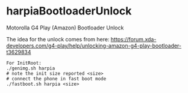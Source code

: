 # harpiaBootloaderUnlock
Motorolla G4 Play (Amazon) Bootloader Unlock

The idea for the unlock comes from here: https://forum.xda-developers.com/g4-play/help/unlocking-amazon-g4-play-bootloader-t3629834

```
For InitRoot:
./genimg.sh harpia
# note the init size reported <size>
# connect the phone in fast boot mode
./fastboot.sh harpia <size>
```
